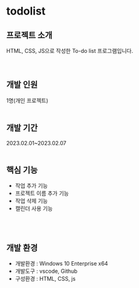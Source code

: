 # todolist
## 프로젝트 소개

HTML, CSS, JS으로 작성한 To-do list 프로그램입니다.<br/>
<br/>
<br/>

## 개발 인원

1명(개인 프로젝트)
<br/>
<br/>

## 개발 기간

2023.02.01~2023.02.07
<br/>
<br/>

## 핵심 기능

- 작업 추가 기능
- 프로젝트 이름 추가 기능
- 작업 삭제 기능
- 캘린더 사용 기능
<br/>
<br/>

## 개발 환경

- 개발환경 : Windows 10 Enterprise x64
- 개발도구 : vscode, Github
- 구성환경 : HTML, CSS, js
